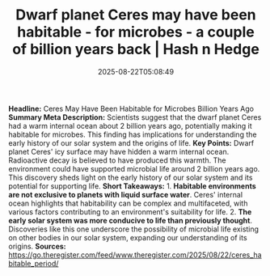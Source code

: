﻿---
title: "Dwarf planet Ceres may have been habitable - for microbes - a couple of billion years back | Hash n Hedge"
date: "2025-08-22T05:08:49"
category: "Markets"
summary: ""
slug: ""
source_urls:
  - ""
seo:
  title: "Dwarf planet Ceres may have been habitable - for microbes - a couple of billion years back | Hash n Hedge | Hash n Hedge"
  description: ""
  keywords: ["news", "markets", "brief"]
---
**Headline:** Ceres May Have Been Habitable for Microbes Billion Years Ago  **Summary Meta Description:** Scientists suggest that the dwarf planet Ceres had a warm internal ocean about 2 billion years ago, potentially making it habitable for microbes. This finding has implications for understanding the early history of our solar system and the origins of life.  **Key Points:**   Dwarf planet Ceres' icy surface may have hidden a warm internal ocean.  Radioactive decay is believed to have produced this warmth.  The environment could have supported microbial life around 2 billion years ago.  This discovery sheds light on the early history of our solar system and its potential for supporting life.  **Short Takeaways:**  1. **Habitable environments are not exclusive to planets with liquid surface water**. Ceres' internal ocean highlights that habitability can be complex and multifaceted, with various factors contributing to an environment's suitability for life. 2. **The early solar system was more conducive to life than previously thought**. Discoveries like this one underscore the possibility of microbial life existing on other bodies in our solar system, expanding our understanding of its origins.  **Sources:** https://go.theregister.com/feed/www.theregister.com/2025/08/22/ceres_habitable_period/